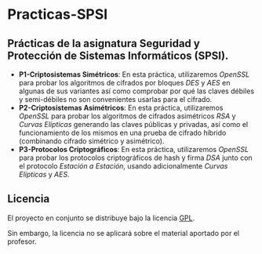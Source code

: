 Practicas-SPSI  
========================

Prácticas de la asignatura Seguridad y Protección de Sistemas Informáticos (SPSI).  
------------------------

- **P1-Criptosistemas Simétricos**: En esta práctica, utilizaremos *OpenSSL* para probar los algoritmos de cifrados por bloques *DES* y *AES* en algunas de sus variantes así como comprobar por qué las claves débiles y semi-débiles no son convenientes usarlas para el cifrado.  
- **P2-Criptosistemas Asimétricos**: En esta práctica, utilizaremos *OpenSSL* para probar los algoritmos de cifrados asimétricos *RSA* y *Curvas Elípticas* generando las claves públicas y privadas, así como el funcionamiento de los mismos en una prueba de cifrado híbrido (combinando cifrado simétrico y asimétrico).  
- **P3-Protocolos Criptográficos**: En esta práctica, utilizaremos *OpenSSL* para probar los protocolos criptográficos de hash y firma *DSA* junto con el protocolo *Estación a Estación*, usando adicionalmente *Curvas Elípticas* y *AES*.  

Licencia  
------------------------
El proyecto en conjunto se distribuye bajo la licencia [GPL](https://github.com/oxcar103/Practicas-SPSI/blob/master/LICENSE).  

Sin embargo, la licencia no se aplicará sobre el material aportado por el profesor.  

